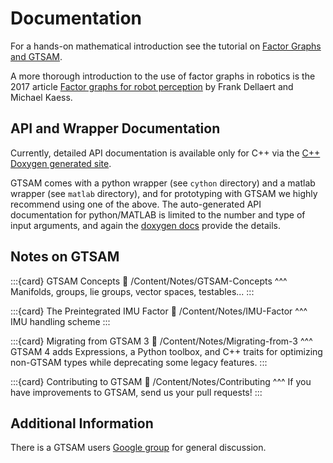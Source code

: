 # Documentation

For a hands-on mathematical introduction see the tutorial on [Factor Graphs and GTSAM](/Content/tutorial).

A more thorough introduction to the use of factor graphs in robotics is the 2017 article [Factor graphs for robot perception](https://www.cs.cmu.edu/~kaess/pub/Dellaert17fnt.pdf) by Frank Dellaert and Michael Kaess.

## API and Wrapper Documentation

Currently, detailed API documentation is available only for C++ via the [C++ Doxygen generated site](https://gtsam.org/doxygen/).

GTSAM comes with a python wrapper (see `cython` directory) and a matlab wrapper (see `matlab` directory), and for prototyping with GTSAM we highly recommend using one of the above. The auto-generated API documentation for python/MATLAB is limited to the number and type of input arguments, and again the [doxygen docs](https://gtsam.org/doxygen/) provide the details.

## Notes on GTSAM

:::{card} GTSAM Concepts
:link: /Content/Notes/GTSAM-Concepts
^^^
Manifolds, groups, lie groups, vector spaces, testables...
:::

:::{card} The Preintegrated IMU Factor
:link: /Content/Notes/IMU-Factor
^^^
IMU handling scheme
:::

:::{card} Migrating from GTSAM 3
:link: /Content/Notes/Migrating-from-3
^^^
GTSAM 4 adds Expressions, a Python toolbox, and C++ traits for optimizing non-GTSAM types while deprecating some legacy features.
:::

:::{card} Contributing to GTSAM
:link: /Content/Notes/Contributing
^^^
If you have improvements to GTSAM, send us your pull requests!
:::

## Additional Information

There is a GTSAM users [Google group](https://groups.google.com/g/gtsam-users) for general discussion.